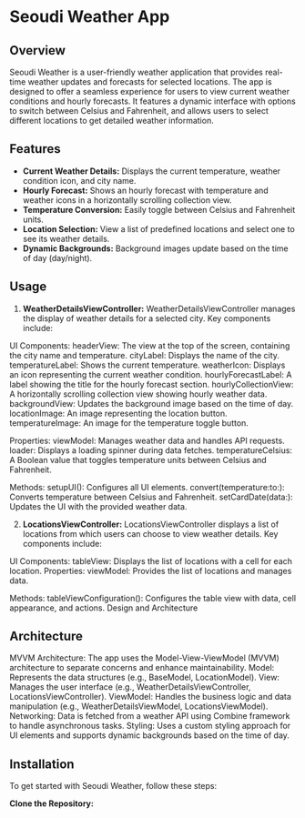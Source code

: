 # Seoudi Weather App

## Overview

Seoudi Weather is a user-friendly weather application that provides real-time weather updates and forecasts for selected locations. 
The app is designed to offer a seamless experience for users to view current weather conditions and hourly forecasts. 
It features a dynamic interface with options to switch between Celsius and Fahrenheit, 
and allows users to select different locations to get detailed weather information.
 
## Features

- **Current Weather Details:** Displays the current temperature, weather condition icon, and city name.
- **Hourly Forecast:** Shows an hourly forecast with temperature and weather icons in a horizontally scrolling collection view.
- **Temperature Conversion:** Easily toggle between Celsius and Fahrenheit units.
- **Location Selection:** View a list of predefined locations and select one to see its weather details.
- **Dynamic Backgrounds:** Background images update based on the time of day (day/night).
   
## Usage

1. **WeatherDetailsViewController:**
WeatherDetailsViewController manages the display of weather details for a selected city. Key components include:

UI Components:
headerView: The view at the top of the screen, containing the city name and temperature.
cityLabel: Displays the name of the city.
temperatureLabel: Shows the current temperature.
weatherIcon: Displays an icon representing the current weather condition.
hourlyForecastLabel: A label showing the title for the hourly forecast section.
hourlyCollectionView: A horizontally scrolling collection view showing hourly weather data.
backgroundView: Updates the background image based on the time of day.
locationImage: An image representing the location button.
temperatureImage: An image for the temperature toggle button.

Properties:
viewModel: Manages weather data and handles API requests.
loader: Displays a loading spinner during data fetches.
temperatureCelsius: A Boolean value that toggles temperature units between Celsius and Fahrenheit.

Methods:
setupUI(): Configures all UI elements.
convert(temperature:to:): Converts temperature between Celsius and Fahrenheit.
setCardDate(data:): Updates the UI with the provided weather data.

2. **LocationsViewController:**
LocationsViewController displays a list of locations from which users can choose to view weather details. Key components include:

UI Components:
tableView: Displays the list of locations with a cell for each location.
Properties:
viewModel: Provides the list of locations and manages data.

Methods:
tableViewConfiguration(): Configures the table view with data, cell appearance, and actions.
Design and Architecture

## Architecture

MVVM Architecture: The app uses the Model-View-ViewModel (MVVM) architecture to separate concerns and enhance maintainability.
Model: Represents the data structures (e.g., BaseModel, LocationModel).
View: Manages the user interface (e.g., WeatherDetailsViewController, LocationsViewController).
ViewModel: Handles the business logic and data manipulation (e.g., WeatherDetailsViewModel, LocationsViewModel).
Networking: Data is fetched from a weather API using Combine framework to handle asynchronous tasks.
Styling: Uses a custom styling approach for UI elements and supports dynamic backgrounds based on the time of day.


## Installation

To get started with Seoudi Weather, follow these steps:

**Clone the Repository:**

